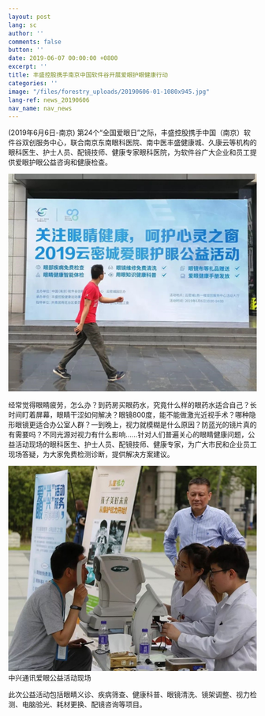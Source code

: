 ```yaml
---
layout: post
lang: sc
author: ''
comments: false
button: ''
date: 2019-06-07 00:00:00 +0800
excerpt: ''
title: 丰盛控股携手南京中国软件谷开展爱眼护眼健康行动
categories: ''
image: "/files/forestry_uploads/20190606-01-1080x945.jpg"
lang-ref: news_20190606
nav_name: nav_news
---
```

(2019年6月6日-南京) 第24个“全国爱眼日”之际，丰盛控股携手中国（南京）软件谷双创服务中心，联合南京东南眼科医院、南中医丰盛健康城、久康云等机构的眼科医生、护士人员、配镜技师、健康专家眼科医院，为软件谷广大企业和员工提供爱眼护眼公益咨询和健康检查。

![](/files/forestry_uploads/20190606-01-1080x945.jpg)

经常觉得眼睛疲劳，怎么办？到药房买眼药水，究竟什么样的眼药水适合自己？长时间盯着屏幕，眼睛干涩如何解决？眼镜800度，能不能做激光近视手术？哪种隐形眼镜更适合办公室人群？一到晚上，视力就模糊是什么原因？防蓝光的镜片真的有需要吗？不同光源对视力有什么影响……针对人们普遍关心的眼睛健康问题，公益活动现场的眼科医生、护士人员、配镜技师、健康专家，为广大市民和企业员工现场答疑，为大家免费检测诊断，提供解决方案建议。

![](/files/forestry_uploads/20190606-02-865x714.jpg)中兴通讯爱眼公益活动现场

此次公益活动包括眼睛义诊、疾病筛查、健康科普、眼镜清洗、镜架调整、视力检测、电脑验光、耗材更换、配镜咨询等项目。